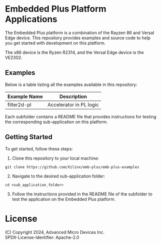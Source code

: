 # Embedded Plus Platform Applications

The Embedded Plus platform is a combination of the Rayzen 86 and Versal Edge device. This
repository provides examples and source code to help you get started with development on
this platform.

The x86 device is the Ryzen R2314, and the Versal Edge device is the VE2302.

## Examples

Below is a table listing all the examples available in this repository:

| Example Name       | Description                              |
|--------------------|------------------------------------------|
| filter2d-pl        | Accelerator in PL logic                  |

Each subfolder contains a README file that provides instructions for testing the
corresponding sub-application on this platform.

## Getting Started

To get started, follow these steps:

1. Clone this repository to your local machine:

```
git clone https://github.com/Xilinx/emb-plus/emb-plus-examples
```

2. Navigate to the desired sub-application folder:
```
cd <sub_application_folder>
```

3. Follow the instructions provided in the README file of the subfolder to test the
application on the Embedded Plus platform.

# License
(C) Copyright 2024, Advanced Micro Devices Inc.\
SPDX-License-Identifier: Apache-2.0
